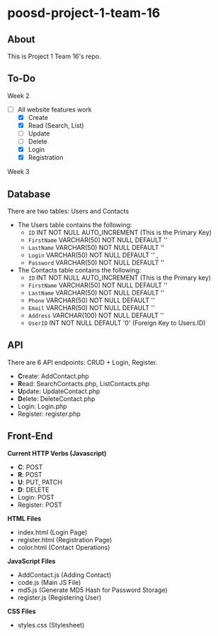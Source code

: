 # poosd-project-1-team-16

## About

This is Project 1 Team 16's repo.

## To-Do

Week 2
- [ ] All website features work
    - [X] Create
    - [X] Read (Search, List)
    - [ ] Update
    - [ ] Delete
    - [x] Login
    - [x] Registration

Week 3

## Database

There are two tables: Users and Contacts

- The Users table contains the following:
    - `ID` INT NOT NULL AUTO_INCREMENT (This is the Primary Key)
    - `FirstName` VARCHAR(50) NOT NULL DEFAULT ''
    - `LastName` VARCHAR(50) NOT NULL DEFAULT ''
    - `Login` VARCHAR(50) NOT NULL DEFAULT '' , 
    - `Password` VARCHAR(50) NOT NULL DEFAULT ''
- The Contacts table contains the following:
    - `ID` INT NOT NULL AUTO_INCREMENT (This is the Primary key)
    - `FirstName` VARCHAR(50) NOT NULL DEFAULT ''
    - `LastName` VARCHAR(50) NOT NULL DEFAULT ''
    - `Phone` VARCHAR(50) NOT NULL DEFAULT ''
    - `Email` VARCHAR(50) NOT NULL DEFAULT ''
    - `Address` VARCHAR(100) NOT NULL DEFAULT ''
    - `UserID` INT NOT NULL DEFAULT '0' (Foreign Key to Users.ID)

## API

There are 6 API endpoints: CRUD + Login, Register.
- **C**reate: AddContact.php
- **R**ead: SearchContacts.php, ListContacts.php
- **U**pdate: UpdateContact.php
- **D**elete: DeleteContact.php
- Login: Login.php
- Register: register.php

## Front-End

**Current HTTP Verbs (Javascript)**
- **C**: POST
- **R**: POST
- **U**: PUT, PATCH
- **D**: DELETE
- Login: POST
- Register: POST

**HTML Files**
- index.html (Login Page)
- register.html (Registration Page)
- color.html (Contact Operations)
  
**JavaScript Files**
- AddContact.js (Adding Contact)
- code.js (Main JS File)
- md5.js (Generate MD5 Hash for Password Storage)
- register.js (Registering User)
  
**CSS Files**
- styles.css (Stylesheet)

